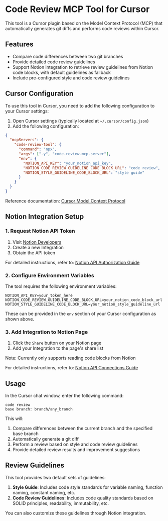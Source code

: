 # Code Review MCP Tool for Cursor

This tool is a Cursor plugin based on the Model Context Protocol (MCP) that automatically generates git diffs and performs code reviews within Cursor.

## Features

- Compare code differences between two git branches
- Provide detailed code review guidelines
- Support Notion integration to retrieve review guidelines from Notion code blocks, with default guidelines as fallback
- Include pre-configured style and code review guidelines

## Cursor Configuration

To use this tool in Cursor, you need to add the following configuration to your Cursor settings:

1. Open Cursor settings (typically located at `~/.cursor/config.json`)
2. Add the following configuration:

```json
{
  "mcpServers": {
    "code-review-tool": {
      "command": "npx",
      "args": ["-y", "code-review-mcp-server"],
      "env": {
        "NOTION_API_KEY": "your_notion_api_key",
        "NOTION_CODE_REVIEW_GUIDELINE_CODE_BLOCK_URL": "code review",
        "NOTION_STYLE_GUIDELINE_CODE_BLOCK_URL": "style guide"
      }
    }
  }
}
```

Reference documentation: [Cursor Model Context Protocol](https://docs.cursor.com/context/model-context-protocol)

## Notion Integration Setup

### 1. Request Notion API Token

1. Visit [Notion Developers](https://developers.notion.com/)
2. Create a new Integration
3. Obtain the API token

For detailed instructions, refer to: [Notion API Authorization Guide](https://developers.notion.com/docs/authorization#internal-integration-auth-flow-set-up)

### 2. Configure Environment Variables

The tool requires the following environment variables:

```
NOTION_API_KEY=your_token_here
NOTION_CODE_REVIEW_GUIDELINE_CODE_BLOCK_URL=your_notion_code_block_url
NOTION_STYLE_GUIDELINE_CODE_BLOCK_URL=your_notion_style_guideline_url
```

These can be provided in the `env` section of your Cursor configuration as shown above.

### 3. Add Integration to Notion Page

1. Click the `Share` button on your Notion page
2. Add your Integration to the page's share list

Note: Currently only supports reading code blocks from Notion

For detailed instructions, refer to: [Notion API Connections Guide](https://www.notion.com/help/add-and-manage-connections-with-the-api)

## Usage

In the Cursor chat window, enter the following command:

```
code review
base branch: branch/any_branch
```

This will:

1. Compare differences between the current branch and the specified base branch
2. Automatically generate a git diff
3. Perform a review based on style and code review guidelines
4. Provide detailed review results and improvement suggestions

## Review Guidelines

This tool provides two default sets of guidelines:

1. **Style Guide**: Includes code style standards for variable naming, function naming, constant naming, etc.
2. **Code Review Guidelines**: Includes code quality standards based on SOLID principles, readability, immutability, etc.

You can also customize these guidelines through Notion integration.
